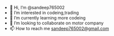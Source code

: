 - 👋 Hi, I’m @sandeep765002
- 👀 I’m interested in codeing,trading
- 🌱 I’m currently learning more codeing 
- 💞️ I’m looking to collaborate on motor company 
- 📫 How to reach me sandeep765002@gmail.com

<!---
sandeep765002/sandeep765002 is a ✨ special ✨ repository because its `README.md` (this file) appears on your GitHub profile.
You can click the Preview link to take a look at your changes.
--->
